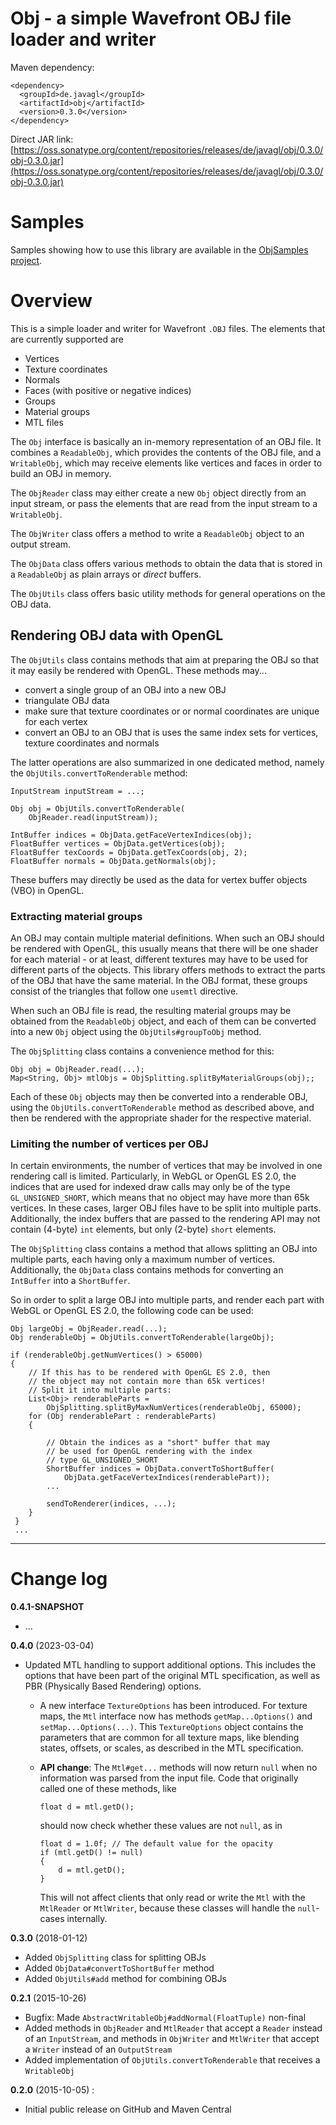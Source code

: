 # Obj - a simple Wavefront OBJ file loader and writer

Maven dependency:

    <dependency>
      <groupId>de.javagl</groupId>
      <artifactId>obj</artifactId>
      <version>0.3.0</version>
    </dependency>
    
Direct JAR link: [https://oss.sonatype.org/content/repositories/releases/de/javagl/obj/0.3.0/obj-0.3.0.jar](https://oss.sonatype.org/content/repositories/releases/de/javagl/obj/0.3.0/obj-0.3.0.jar)

# Samples

Samples showing how to use this library are available in the [ObjSamples project](https://github.com/javagl/ObjSamples).
    

# Overview

This is a simple loader and writer for Wavefront `.OBJ` files. The elements
that are currently supported are

 - Vertices
 - Texture coordinates
 - Normals
 - Faces (with positive or negative indices)
 - Groups
 - Material groups
 - MTL files
 
The `Obj` interface is basically an in-memory representation of an OBJ file.
It combines a `ReadableObj`, which provides the contents of the OBJ file,
and a `WritableObj`, which may receive elements like vertices and faces
in order to build an OBJ in memory.

The `ObjReader` class may either create a new `Obj` object directly 
from an input stream, or pass the elements that are read from the input 
stream to a `WritableObj`.

The `ObjWriter` class offers a method to write a `ReadableObj` object
to an output stream.

The `ObjData` class offers various methods to obtain the data that is
stored in a `ReadableObj` as plain arrays or *direct* buffers. 

The `ObjUtils` class offers basic utility methods for general operations
on the OBJ data. 

## Rendering OBJ data with OpenGL
   
The `ObjUtils` class contains methods that aim at preparing the OBJ so 
that it may easily be rendered with OpenGL. These methods may...

 - convert a single group of an OBJ into a new OBJ
 - triangulate OBJ data
 - make sure that texture coordinates or or normal coordinates are unique
   for each vertex
 - convert an OBJ to an OBJ that is uses the same index sets for vertices,
   texture coordinates and normals

The latter operations are also summarized in one dedicated method, namely
the `ObjUtils.convertToRenderable` method:

    InputStream inputStream = ...;

    Obj obj = ObjUtils.convertToRenderable(
        ObjReader.read(inputStream));

    IntBuffer indices = ObjData.getFaceVertexIndices(obj);
    FloatBuffer vertices = ObjData.getVertices(obj);
    FloatBuffer texCoords = ObjData.getTexCoords(obj, 2);
    FloatBuffer normals = ObjData.getNormals(obj);

These buffers may directly be used as the data for vertex buffer objects (VBO)
in OpenGL. 

### Extracting material groups

An OBJ may contain multiple material definitions. When such an OBJ should
be rendered with OpenGL, this usually means that there will be one shader
for each material - or at least, different textures may have to be used
for different parts of the objects. This library offers methods to extract 
the parts of the OBJ that have the same material. In the OBJ format, these 
groups consist of the triangles that follow one `usemtl` directive.

When such an OBJ file is read, the resulting material groups may be obtained
from the `ReadableObj` object, and each of them can be converted into a new
`Obj` object using the `ObjUtils#groupToObj` method. 

The `ObjSplitting` class contains a convenience method for this:

    Obj obj = ObjReader.read(...);
    Map<String, Obj> mtlObjs = ObjSplitting.splitByMaterialGroups(obj);;

Each of these `Obj` objects may then be converted into a renderable OBJ,
using the `ObjUtils.convertToRenderable` method as described above, 
and then be rendered with the appropriate shader for the respective
material.

### Limiting the number of vertices per OBJ

In certain environments, the number of vertices that may be involved in
one rendering call is limited. Particularly, in WebGL or OpenGL ES 2.0,
the indices that are used for indexed draw calls may only be of the type
`GL_UNSIGNED_SHORT`, which means that no object may have more than
65k vertices. In these cases, larger OBJ files have to be split into
multiple parts. Additionally, the index buffers that are passed to 
the rendering API may not contain (4-byte) `int` elements, but only
(2-byte) `short` elements. 

The `ObjSplitting` class contains a method that allows splitting an
OBJ into multiple parts, each having only a maximum number of vertices.
Additionally, the `ObjData` class contains methods for converting 
an `IntBuffer` into a `ShortBuffer`. 
 
So in order to split a large OBJ into multiple parts, and render each
part with WebGL or OpenGL ES 2.0, the following code can be used:

    Obj largeObj = ObjReader.read(...);
    Obj renderableObj = ObjUtils.convertToRenderable(largeObj);
    
    if (renderableObj.getNumVertices() > 65000)
    {
        // If this has to be rendered with OpenGL ES 2.0, then
        // the object may not contain more than 65k vertices!
        // Split it into multiple parts: 
        List<Obj> renderableParts = 
            ObjSplitting.splitByMaxNumVertices(renderableObj, 65000);
        for (Obj renderablePart : renderableParts)
        {
        
            // Obtain the indices as a "short" buffer that may
            // be used for OpenGL rendering with the index 
            // type GL_UNSIGNED_SHORT
            ShortBuffer indices = ObjData.convertToShortBuffer(
                ObjData.getFaceVertexIndices(renderablePart));
            ...
            
            sendToRenderer(indices, ...);
        }
     }
     ...


--- 

# Change log

**0.4.1-SNAPSHOT**
 - ...
 
**0.4.0** (2023-03-04)

- Updated MTL handling to support additional options. This includes the
  options that have been part of the original MTL specification, as well
  as PBR (Physically Based Rendering) options.

  - A new interface `TextureOptions` has been introduced. For texture
    maps, the `Mtl` interface now has methods `getMap...Options()`
    and `setMap...Options(...)`. This `TextureOptions` object
    contains the parameters that are common for all texture maps, like
    blending states, offsets, or scales, as described in the MTL specification.

  - **API change**: The `Mtl#get...` methods will now return `null` when
    no information was parsed from the input file.
    Code that originally called one of these methods, like

    ```
    float d = mtl.getD();
    ```

    should now check whether these values are not `null`, as in

    ```
    float d = 1.0f; // The default value for the opacity
    if (mtl.getD() != null)
    {
        d = mtl.getD();
    }
    ```

    This will not affect clients that only read or write the `Mtl` with the
    `MtlReader` or `MtlWriter`, because these classes will handle the
    `null`-cases internally.


**0.3.0** (2018-01-12)

- Added `ObjSplitting` class for splitting OBJs
- Added `ObjData#convertToShortBuffer` method
- Added `ObjUtils#add` method for combining OBJs 

**0.2.1** (2015-10-26)

- Bugfix: Made `AbstractWritableObj#addNormal(FloatTuple)` non-final
- Added methods in `ObjReader` and `MtlReader` that accept a `Reader`
  instead of an `InputStream`, and methods in `ObjWriter` and 
  `MtlWriter` that accept a `Writer` instead of an `OutputStream`
- Added implementation of `ObjUtils.convertToRenderable` that
   receives a `WritableObj`  
  
**0.2.0** (2015-10-05) : 

- Initial public release on GitHub and Maven Central
   

